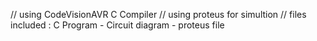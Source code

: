 // using CodeVisionAVR C Compiler
// using proteus for simultion
// files included : C Program - Circuit diagram - proteus file
